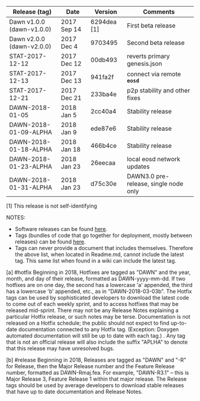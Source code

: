| Release (tag)                 | Date        | Version     | Comments             |
|-------------------------------|-------------|-------------|----------------------|
| Dawn v1.0.0 (dawn-v1.0.0)     | 2017 Sep 14 | 6294dea [1] | First beta release   |
| Dawn v2.0.0 (dawn-v2.0.0)     | 2017 Dec 4  | 9703495     | Second beta release  |
| STAT-2017-12-12            | 2017 Dec 12 | 00db493  | reverts primary genesis.json|
| STAT-2017-12-13            | 2017 Dec 13 | 941fa2f  | connect via remote **`eosd`** |
| STAT-2017-12-21            | 2017 Dec 21 | 233ba4e  | p2p stability and other fixes |
| DAWN-2018-01-05            | 2018 Jan 5 | 2cc40a4  | Stability release |
| DAWN-2018-01-09-ALPHA            | 2018 Jan 9 | ede87e6  | Stability release |
| DAWN-2018-01-18-ALPHA            | 2018 Jan 18 | 466b4ce  | Stability release |
| DAWN-2018-01-23-ALPHA            | 2018 Jan 23 | 26eecaa  | local eosd network updates |
| DAWN-2018-01-31-ALPHA            | 2018 Jan 23 | d75c30e  | DAWN3.0 pre-release, single node only |

[1] This release is not self-identifying

NOTES: 
* Software releases can be found [here](https://github.com/EOSIO/eos/releases "EOS.IO Releases").
* Tags (bundles of code that go together for deployment, mostly between releases) can be found [here](https://github.com/EOSIO/eos/tags "EOS.IO Software Tags").
* Tags can never provide a document that includes themselves. Therefore the above list, when located in Readme.md, cannot include the latest tag. This same list when found in a wiki can include the latest tag.

[a] #hotfix Beginning in 2018, Hotfixes are tagged as "DAWN" and the year, month, and day of their release, formatted as DAWN-yyyy-mm-dd. If two hotfixes are on one day, the second has a lowercase 'a' appended, the third has a lowercase 'b' appended, etc., as in "DAWN-2018-03-03b". The Hotfix tags can be used by sophisticated developers to download the latest code to come out of each weekly sprint, and to access hotfixes that may be released mid-sprint. There may not be any Release Notes explaining a particular Hotfix release, or such notes may be terse. Documentation is not released on a Hotfix schedule; the public should not expect to find up-to-date documentation connected to any Hotfix tag. (Exception: Doxygen automated documentation will still be up to date with each tag.) . Any tag that is not an official release will also include the suffix "APLHA" to denote that this release may have unresolved bugs.

[b] #release Beginning in 2018, Releases are tagged as "DAWN" and "-R" for Release, then the Major Release number and the Feature Release number, formatted as DAWN-Rmaj.fea. For example, "DAWN-R3.1" – this is Major Release 3, Feature Release 1 within that major release. The Release tags should be used by average developers to download stable releases that have up to date documentation and Release Notes. 
